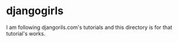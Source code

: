# djangogirls
 I am following djangorils.com's tutorials and 
this directory is for that tutorial's works.
